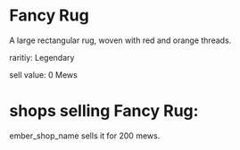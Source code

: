 # Fancy Rug

A large rectangular rug, woven with red and orange threads.

raritiy: Legendary

sell value: 0 Mews

# shops selling Fancy Rug:

ember_shop_name sells it for 200 mews.